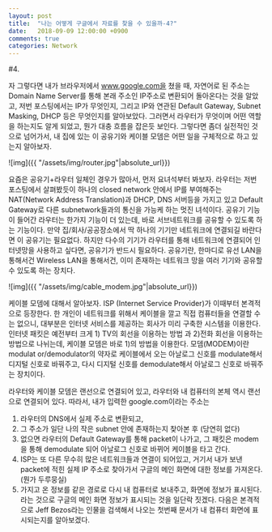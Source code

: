 ```yaml
---
layout: post
title:  "나는 어떻게 구글에서 자료를 찾을 수 있을까-4?"
date:   2018-09-09 12:00:00 +0900
comments: true
categories: Network
---
```


#4. 

자 그렇다면 내가 브라우저에서 www.google.com을 쳤을 때, 자연어로 된 주소는 Domain Name Server를 통해 본래 주소인 IP주소로 변환되어 돌아온다는 것을 알았고, 저번 포스팅에서는 IP가 무엇인지, 그리고 IP와 연관된 Default Gateway, Subnet Masking, DHCP 등은 무엇인지를 알아보았다. 그러면서 라우터가 무엇이며 어떤 역할을 하는지도 알게 되었고, 뭔가 대충 흐름을 잡은듯 보인다. 그렇다면 좀더 실전적인 것으로 넘어가서, 내 집에 있는 이 공유기와 케이블 모뎀은 어떤 일을 구체적으로 하고 있는지 알아보자. 


 ![img]({{ "/assets/img/router.jpg"|absolute_url}})

요즘은 공유기+라우터 일체인 경우가 많아서, 먼저 요녀석부터 봐보자. 라우터는 저번 포스팅에서 살펴봤듯이 하나의 closed network 안에서 IP를 부여해주는 NAT(Network Address Translation)과 DHCP, DNS 서버등을 가지고 있고 Default Gateway로 다른 subnetwork들과의 통신을 가능케 하는 멋진 녀석이다. 공유기 기능이 들어간 라우터는 한가지 기능이 더 있는데, 바로 서브네트워크를 공유할 수 있도록 하는 기능이다. 만약 집/회사/공공장소에서 딱 하나의 기기만 네트워크에 연결되길 바란다면 이 공유기는 필요없다. 하지만 다수의 기기가 라우터를 통해 네트워크에 연결되어 인터넷망을 사용하고 싶다면, 공유기가 반드시 필요하다. 공유기란, 한마디로 유선 LAN을 통해서건 Wireless LAN을 통해서건, 이미 존재하는 네트워크 망을 여러 기기와 공유할 수 있도록 하는 장치다. 


![img]({{ "/assets/img/cable_modem.jpg"|absolute_url}})

케이블 모뎀에 대해서 알아보자. ISP (Internet Service Provider)가 이때부터 본격적으로 등장한다. 한 개인이 네트워크를 위해서 케이블을 깔고 직접 컴퓨터들을 연결할 수는 없으니, 대부분은 인터넷 서비스를 제공하는 회사가 미리 구축한 시스템을 이용한다. 
인터넷 패킷은 예전부터 크게 1) TV의 회선을 이용하는 방법 과 2)전화 회선을 이용하는 방법으로 나뉘는데, 케이블 모뎀은 바로 1)의 방법을 이용한다. 모뎀(MODEM)이란 modulat or/demodulator의 약자로 케이블에서 오는 아날로그 신호를 modulate해서 디지털 신호로 바꿔주고, 다시 디지털 신호를 demodulate해서 아날로그 신호로 바꿔주는 장치이다. 


라우터와 케이블 모뎀은 랜선으로 연결되어 있고, 라우터와 내 컴퓨터의 본체 역시 랜선으로 연결되어 있다. 따라서, 내가 입력한 google.com이라는 주소는 
1)	라우터의 DNS에서 실제 주소로 변환되고,
2)	그 주소가 일단 나의 작은 subnet 안에 존재하는지 찾아본 후 (당연히 없다)
3)	없으면 라우터의 Default Gateway를 통해 packet이 나가고, 그 패킷은 modem을 통해 demodulate 되어 아날로그 신호로 바뀌어 케이블을 타고 간다.
4)	ISP는 또 다른 무수히 많은 네트워크들과 연결이 되어있고, 거기서 내가 보낸 packet에 적힌 실제 IP 주소로 찾아가서 구글의 메인 화면에 대한 정보를 가져온다. (뭔가 두루뭉실)
5)	가지고 온 정보를 같은 경로로 다시 내 컴퓨터로 보내주고, 화면에 정보가 표시된다.
라는 것으로 구글의 메인 화면 정보가 표시되는 것을 일단락 짓겠다. 다음은 본격적으로 Jeff Bezos라는 인물을 검색해서 나오는 첫번째 문서가 내 컴퓨터 화면에 표시되는지를 알아보겠다.


[jekyll-docs]: https://jekyllrb.com/docs/home
[jekyll-gh]:   https://github.com/jekyll/jekyll
[jekyll-talk]: https://talk.jekyllrb.com/
